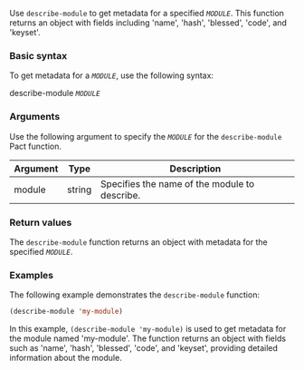 Use `describe-module` to get metadata for a specified *`MODULE`*. This function returns an object with fields including 'name', 'hash', 'blessed', 'code', and 'keyset'.

### Basic syntax

To get metadata for a *`MODULE`*, use the following syntax:

describe-module *`MODULE`*

### Arguments

Use the following argument to specify the *`MODULE`* for the `describe-module` Pact function.

| Argument | Type   | Description                                  |
|----------|--------|----------------------------------------------|
| module   | string | Specifies the name of the module to describe.|

### Return values

The `describe-module` function returns an object with metadata for the specified *`MODULE`*.

### Examples

The following example demonstrates the `describe-module` function:

```lisp
(describe-module 'my-module)
```

In this example, `(describe-module 'my-module)` is used to get metadata for the module named 'my-module'. The function returns an object with fields such as 'name', 'hash', 'blessed', 'code', and 'keyset', providing detailed information about the module.
